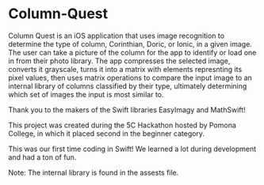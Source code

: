 # Column-Quest
Column Quest is an iOS application that uses image recognition to determine the type of column, Corinthian, Doric, or Ionic, in a given image. The user can take a picture of the column for the app to identify or load one in from their photo library. The app compresses the selected image, converts it grayscale, turns it into a matrix with elements represnting its pixel values, then uses matrix operations to compare the input image to an internal library of columns classified by their type, ultimately determining which set of images the input is most similar to.

Thank you to the makers of the Swift libraries EasyImagy and MathSwift!

This project was created during the 5C Hackathon hosted by Pomona College, in which it placed second in the beginner category.

This was our first time coding in Swift! We learned a lot during development and had a ton of fun.

Note: The internal library is found in the assests file.
